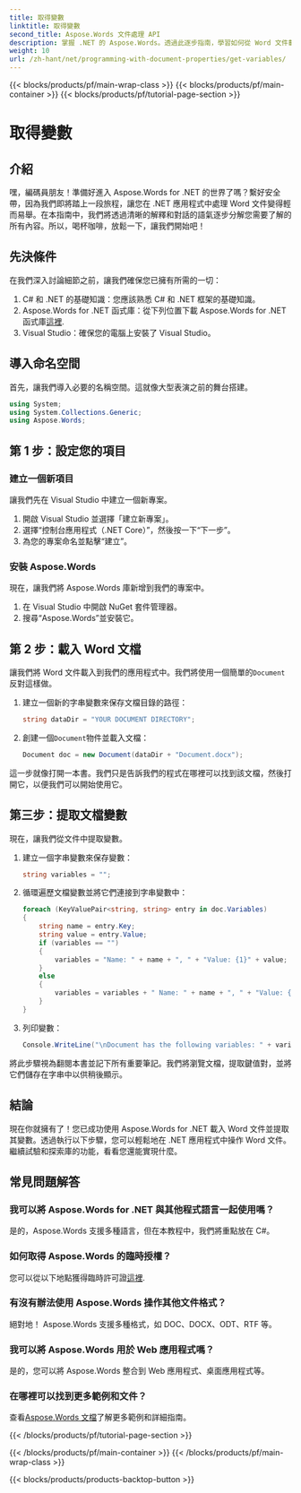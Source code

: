 ```yaml
---
title: 取得變數
linktitle: 取得變數
second_title: Aspose.Words 文件處理 API
description: 掌握 .NET 的 Aspose.Words。透過此逐步指南，學習如何從 Word 文件載入和提取變數。
weight: 10
url: /zh-hant/net/programming-with-document-properties/get-variables/
---
```


{{< blocks/products/pf/main-wrap-class >}}
{{< blocks/products/pf/main-container >}}
{{< blocks/products/pf/tutorial-page-section >}}

# 取得變數

## 介紹

嘿，編碼員朋友！準備好進入 Aspose.Words for .NET 的世界了嗎？繫好安全帶，因為我們即將踏上一段旅程，讓您在 .NET 應用程式中處理 Word 文件變得輕而易舉。在本指南中，我們將透過清晰的解釋和對話的語氣逐步分解您需要了解的所有內容。所以，喝杯咖啡，放鬆一下，讓我們開始吧！

## 先決條件

在我們深入討論細節之前，讓我們確保您已擁有所需的一切：

1. C# 和 .NET 的基礎知識：您應該熟悉 C# 和 .NET 框架的基礎知識。
2.  Aspose.Words for .NET 函式庫：從下列位置下載 Aspose.Words for .NET 函式庫[這裡](https://releases.aspose.com/words/net/).
3. Visual Studio：確保您的電腦上安裝了 Visual Studio。

## 導入命名空間

首先，讓我們導入必要的名稱空間。這就像大型表演之前的舞台搭建。

```csharp
using System;
using System.Collections.Generic;
using Aspose.Words;
```

## 第 1 步：設定您的項目

### 建立一個新項目

讓我們先在 Visual Studio 中建立一個新專案。

1. 開啟 Visual Studio 並選擇「建立新專案」。
2. 選擇“控制台應用程式（.NET Core）”，然後按一下“下一步”。
3. 為您的專案命名並點擊“建立”。

### 安裝 Aspose.Words

現在，讓我們將 Aspose.Words 庫新增到我們的專案中。

1. 在 Visual Studio 中開啟 NuGet 套件管理器。
2. 搜尋“Aspose.Words”並安裝它。

## 第 2 步：載入 Word 文檔

讓我們將 Word 文件載入到我們的應用程式中。我們將使用一個簡單的`Document`反對這樣做。

1. 建立一個新的字串變數來保存文檔目錄的路徑：
    ```csharp
    string dataDir = "YOUR DOCUMENT DIRECTORY";
    ```

2. 創建一個`Document`物件並載入文檔：
    ```csharp
    Document doc = new Document(dataDir + "Document.docx");
    ```

這一步就像打開一本書。我們只是告訴我們的程式在哪裡可以找到該文檔，然後打開它，以便我們可以開始使用它。

## 第三步：提取文檔變數

現在，讓我們從文件中提取變數。

1. 建立一個字串變數來保存變數：
    ```csharp
    string variables = "";
    ```

2. 循環遍歷文檔變數並將它們連接到字串變數中：
    ```csharp
    foreach (KeyValuePair<string, string> entry in doc.Variables)
    {
        string name = entry.Key;
        string value = entry.Value;
        if (variables == "")
        {
            variables = "Name: " + name + ", " + "Value: {1}" + value;
        }
        else
        {
            variables = variables + " Name: " + name + ", " + "Value: {1}" + value;
        }
    }
    ```

3. 列印變數：
    ```csharp
    Console.WriteLine("\nDocument has the following variables: " + variables);
    ```


將此步驟視為翻閱本書並記下所有重要筆記。我們將瀏覽文檔，提取鍵值對，並將它們儲存在字串中以供稍後顯示。

## 結論

現在你就擁有了！您已成功使用 Aspose.Words for .NET 載入 Word 文件並提取其變數。透過執行以下步驟，您可以輕鬆地在 .NET 應用程式中操作 Word 文件。繼續試驗和探索庫的功能，看看您還能實現什麼。

## 常見問題解答

### 我可以將 Aspose.Words for .NET 與其他程式語言一起使用嗎？
是的，Aspose.Words 支援多種語言，但在本教程中，我們將重點放在 C#。

### 如何取得 Aspose.Words 的臨時授權？
您可以從以下地點獲得臨時許可證[這裡](https://purchase.aspose.com/temporary-license/).

### 有沒有辦法使用 Aspose.Words 操作其他文件格式？
絕對地！ Aspose.Words 支援多種格式，如 DOC、DOCX、ODT、RTF 等。

### 我可以將 Aspose.Words 用於 Web 應用程式嗎？
是的，您可以將 Aspose.Words 整合到 Web 應用程式、桌面應用程式等。

### 在哪裡可以找到更多範例和文件？
查看[Aspose.Words 文檔](https://reference.aspose.com/words/net/)了解更多範例和詳細指南。

{{< /blocks/products/pf/tutorial-page-section >}}

{{< /blocks/products/pf/main-container >}}
{{< /blocks/products/pf/main-wrap-class >}}

{{< blocks/products/products-backtop-button >}}
